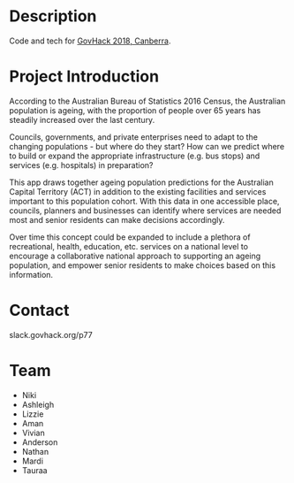 # Description 
Code and tech for [GovHack 2018, Canberra](https://2018.hackerspace.govhack.org/events/canberra_australian_capital_territory).

# Project Introduction 
According to the Australian Bureau of Statistics 2016 Census, the Australian population is ageing, with the proportion of people over 65 years has steadily increased over the last century.

Councils, governments, and private enterprises need to adapt to the changing populations - but where do they start? How can we predict where to build or expand the appropriate infrastructure (e.g. bus stops) and services (e.g. hospitals) in preparation?

This app draws together ageing population predictions for the Australian Capital Territory (ACT) in addition to the existing facilities and services important to this population cohort. With this data in one accessible place, councils, planners and businesses can identify where services are needed most and senior residents can make decisions accordingly.

Over time this concept could be expanded to include a plethora of recreational, health, education, etc. services on a national level to encourage a collaborative national approach to supporting an ageing population, and empower senior residents to make choices based on this information.

# Contact
slack.govhack.org/p77

# Team
- Niki
- Ashleigh
- Lizzie
- Aman
- Vivian
- Anderson
- Nathan
- Mardi
- Tauraa
